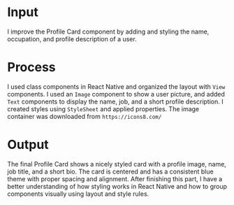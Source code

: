 # Input
I improve the Profile Card component by adding and styling the name, occupation, and profile description of a user.

# Process
I used class components in React Native and organized the layout with `View` components. I used an `Image` component to show a user picture, and added `Text` components to display the name, job, and a short profile description. I created styles using `StyleSheet` and applied properties. The image container was downloaded from `https://icons8.com/`

# Output
The final Profile Card shows a nicely styled card with a profile image, name, job title, and a short bio. The card is centered and has a consistent blue theme with proper spacing and alignment. After finishing this part, I have a better understanding of how styling works in React Native and how to group components visually using layout and style rules.